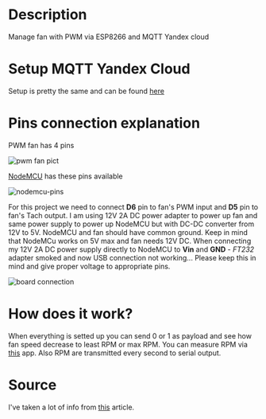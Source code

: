 # Description
Manage fan with PWM via ESP8266 and MQTT Yandex cloud

# Setup MQTT Yandex Cloud
Setup is pretty the same and can be found [here](https://github.com/fresh-fx59/iot-mqtt-yandex-cloud-with-esp8266/blob/main/README.md)

# Pins connection explanation
PWM fan has 4 pins

![pwm fan pict](https://github.com/fresh-fx59/iot-mqtt-yc-esp8266-pwm-fan/assets/5788874/f0f2b57a-c73c-4b59-8fc1-4267effa9688)

[NodeMCU](https://www.electronicwings.com/nodemcu/nodemcu-gpio-with-arduino-ide) has these pins available

![nodemcu-pins](https://github.com/fresh-fx59/iot-mqtt-yc-esp8266-pwm-fan/assets/5788874/9bc3d5d0-2901-4cf2-a210-ccffb46660bd)

For this project we need to connect **D6** pin to fan's PWM input and **D5** pin to fan's Tach output. I am using 12V 2A DC power adapter to power up fan and same power supply to power up NodeMCU but with DC-DC converter from 12V to 5V. NodeMCU and fan should have common ground. Keep in mind that NodeMCu works on 5V max and fan needs 12V DC. When connecting my 12V 2A DC power supply directly to NodeMCU to **Vin** and **GND** - _FT232_ adapter smoked and now USB connection not working... Please keep this in mind and give proper voltage to appropriate pins.

![board connection](https://github.com/fresh-fx59/iot-mqtt-yc-esp8266-pwm-fan/assets/5788874/57513105-9efd-48ec-912a-8413a9bf614d)

# How does it work?
When everything is setted up you can send 0 or 1 as payload and see how fan speed decrease to least RPM or max RPM. You can measure RPM via [this](https://play.google.com/store/apps/details?id=com.ToolsCompany.TachometerRPM) app. Also RPM are transmitted every second to serial output.

# Source
I've taken a lot of info from [this](https://mysku.club/blog/diy/97421.html) article.


